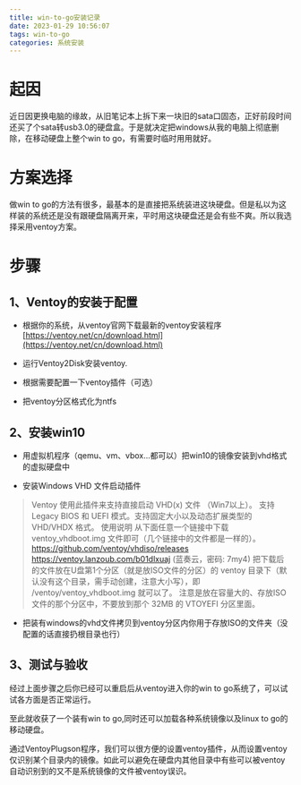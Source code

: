 ```yaml
---
title: win-to-go安装记录
date: 2023-01-29 10:56:07
tags: win-to-go
categories: 系统安装
---
```



# 起因

近日因更换电脑的缘故，从旧笔记本上拆下来一块旧的sata口固态，正好前段时间还买了个sata转usb3.0的硬盘盒。于是就决定把windows从我的电脑上彻底删除，在移动硬盘上整个win to go，有需要时临时用用就好。

# 方案选择

做win to go的方法有很多，最基本的是直接把系统装进这块硬盘。但是私以为这样装的系统还是没有跟硬盘隔离开来，平时用这块硬盘还是会有些不爽。所以我选择采用ventoy方案。

# 步骤

## 1、Ventoy的安装于配置

* 根据你的系统，从ventoy官网下载最新的ventoy安装程序[https://ventoy.net/cn/download.html](https://ventoy.net/cn/download.html)

* 运行Ventoy2Disk安装ventoy.

* 根据需要配置一下ventoy插件（可选）

* 把ventoy分区格式化为ntfs

## 2、安装win10

* 用虚拟机程序（qemu、vm、vbox...都可以）把win10的镜像安装到vhd格式的虚拟硬盘中

* 安装Windows VHD 文件启动插件
> Ventoy 使用此插件来支持直接启动 VHD(x) 文件 （Win7以上）。
支持 Legacy BIOS 和 UEFI 模式。支持固定大小以及动态扩展类型的 VHD/VHDX 格式。
使用说明
从下面任意一个链接中下载 ventoy_vhdboot.img 文件即可（几个链接中的文件都是一样的）。
https://github.com/ventoy/vhdiso/releases
https://ventoy.lanzoub.com/b01dlxuaj (蓝奏云，密码: 7my4)
把下载后的文件放在U盘第1个分区（就是放ISO文件的分区）的 ventoy 目录下（默认没有这个目录，需手动创建，注意大小写），即 /ventoy/ventoy_vhdboot.img 就可以了。
注意是放在容量大的、存放ISO文件的那个分区中，不要放到那个 32MB 的 VTOYEFI 分区里面。

* 把装有windows的vhd文件拷贝到ventoy分区内你用于存放ISO的文件夹（没配置的话直接扔根目录也行）

## 3、测试与验收
经过上面步骤之后你已经可以重启后从ventoy进入你的win to go系统了，可以试试各方面是否正常运行。

至此就收获了一个装有win to go,同时还可以加载各种系统镜像以及linux to go的移动硬盘。

通过VentoyPlugson程序，我们可以很方便的设置ventoy插件，从而设置ventoy仅识别某个目录内的镜像。如此可以避免在硬盘内其他目录中有些可以被ventoy自动识别到的又不是系统镜像的文件被ventoy误识。
